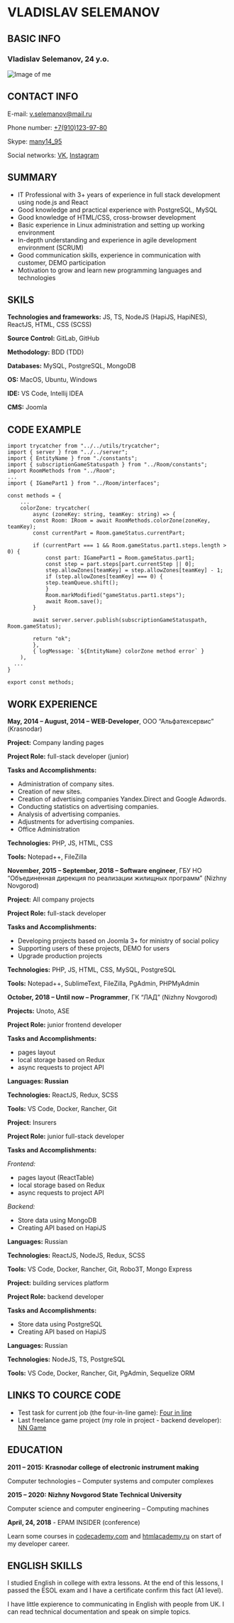 # VLADISLAV SELEMANOV

## BASIC INFO

### Vladislav Selemanov, 24 y.o.

![Image of me](https://sun9-34.userapi.com/c628626/v628626892/2bcb/kfBAKvJNNTw.jpg)

## CONTACT INFO

E-mail: v.selemanov@mail.ru

Phone number: [+7(910)123-97-80](tel:89101239780)

Skype: [many14_95](skype:many14_95)

Social networks: [VK](https://vk.com/selemanov), [Instagram](https://www.instagram.com/selemanov_vlad/)

## SUMMARY

- IT Professional with 3+ years of experience in full stack development using node.js and React
- Good knowledge and practical experience with PostgreSQL, MySQL
- Good knowledge of HTML/CSS, cross-browser development
- Basic experience in Linux administration and setting up working environment
- In-depth understanding and experience in agile development environment (SCRUM)
- Good communication skills, experience in communication with customer, DEMO participation
- Motivation to grow and learn new programming languages and technologies

## SKILS

**Technologies and frameworks:**
JS, TS, NodeJS (HapiJS, HapiNES), ReactJS, HTML, CSS (SCSS)

**Source Control:**
GitLab, GitHub

**Methodology:**
BDD (TDD)

**Databases:**
MySQL, PostgreSQL, MongoDB

**OS:**
MacOS, Ubuntu, Windows

**IDE:**
VS Code, Intellij IDEA

**CMS:**
Joomla

## CODE EXAMPLE

```
import trycatcher from "../../utils/trycatcher";
import { server } from "../../server";
import { EntityName } from "./constants";
import { subscriptionGameStatuspath } from "../Room/constants";
import RoomMethods from "../Room";
...
import { IGamePart1 } from "../Room/interfaces";

const methods = {
    ...
    colorZone: trycatcher(
        async (zoneKey: string, teamKey: string) => {
        const Room: IRoom = await RoomMethods.colorZone(zoneKey, teamKey);
        const currentPart = Room.gameStatus.currentPart;

        if (currentPart === 1 && Room.gameStatus.part1.steps.length > 0) {
            const part: IGamePart1 = Room.gameStatus.part1;
            const step = part.steps[part.currentStep || 0];
            step.allowZones[teamKey] = step.allowZones[teamKey] - 1;
            if (step.allowZones[teamKey] === 0) {
            step.teamQueue.shift();
            }
            Room.markModified("gameStatus.part1.steps");
            await Room.save();
        }

        await server.server.publish(subscriptionGameStatuspath, Room.gameStatus);

        return "ok";
        },
        { logMessage: `${EntityName} colorZone method error` }
    ),
  ...
}

export const methods;

```

## WORK EXPERIENCE

**May, 2014 – August, 2014 – WEB-Developer**, ООО “Альфатехсервис” (Krasnodar)

**Project:**
Company landing pages

**Project Role:**
full-stack developer (junior)

**Tasks and Accomplishments:**

- Administration of company sites.
- Creation of new sites.
- Creation of advertising companies Yandex.Direct and Google Adwords.
- Conducting statistics on advertising companies.
- Analysis of advertising companies.
- Adjustments for advertising companies.
- Office Administration

**Technologies:**
PHP, JS, HTML, CSS

**Tools:**
Notepad++, FileZilla

**November, 2015 – September, 2018 – Software engineer**, ГБУ НО “Объединенная дирекция по реализации жилищных программ” (Nizhny Novgorod)

**Project:**
All company projects

**Project Role:**
full-stack developer

**Tasks and Accomplishments:**

- Developing projects based on Joomla 3+ for ministry of social policy
- Supporting users of these projects, DEMO for users
- Upgrade production projects

**Technologies:**
PHP, JS, HTML, CSS, MySQL, PostgreSQL

**Tools:**
Notepad++, SublimeText, FileZilla, PgAdmin, PHPMyAdmin

**October, 2018 – Until now – Programmer**, ГК “ЛАД” (Nizhny Novgorod)

**Projects:**
Unoto, ASE

**Project Role:**
junior frontend developer

**Tasks and Accomplishments:**

- pages layout
- local storage based on Redux
- async requests to project API

**Languages: Russian**

**Technologies:**
ReactJS, Redux, SCSS

**Tools:**
VS Code, Docker, Rancher, Git

**Project:**
Insurers

**Project Role:**
junior full-stack developer

**Tasks and Accomplishments:**

_Frontend:_

- pages layout (ReactTable)
- local storage based on Redux
- async requests to project API

_Backend:_

- Store data using MongoDB
- Creating API based on HapiJS

**Languages:**
Russian

**Technologies:**
ReactJS, NodeJS, Redux, SCSS

**Tools:**
VS Code, Docker, Rancher, Git, Robo3T, Mongo Express

**Project:**
building services platform

**Project Role:**
backend developer

**Tasks and Accomplishments:**

- Store data using PostgreSQL
- Creating API based on HapiJS

**Languages:**
Russian

**Technologies:**
NodeJS, TS, PostgreSQL

**Tools:**
VS Code, Docker, Rancher, Git, PgAdmin, Sequelize ORM

## LINKS TO COURCE CODE

- Test task for current job (the four-in-line game): [Four in line](https://github.com/VSelemanov/four-in-line)
- Last freelance game project (my role in project - backend developer): [NN Game](https://github.com/VSelemanov/NNGame)

## EDUCATION

**2011 – 2015:**
**Krasnodar college of electronic instrument making**

Computer technologies – Computer systems and computer complexes

**2015 – 2020:**
**Nizhny Novgorod State Technical University**

Computer science and computer engineering – Computing machines

**April, 24, 2018** - EPAM INSIDER (conference)

Learn some courses in [codecademy.com](https://codecademy.com) and [htmlacademy.ru](https://htmlacademy.ru) on start of my developer career.

## ENGLISH SKILLS

I studied English in college with extra lessons. At the end of this lessons, I passed the ESOL exam and I have a certificate confirm this fact (A1 level).

I have little expierence to communicating in English with people from UK. I can read technical documentation and speak on simple topics.
